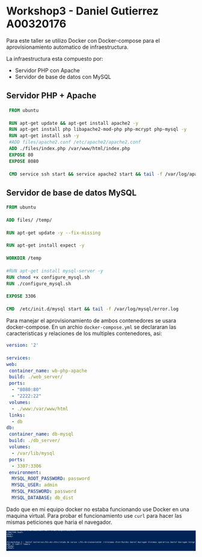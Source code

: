 # Workshop3 - Daniel Gutierrez A00320176


Para este taller se utilizo Docker con Docker-compose para el aprovisionamiento automatico de infraestructura. 

La infraestructura esta compuesto por:
- Servidor PHP con Apache
- Servidor de base de datos con MySQL

## Servidor PHP + Apache

```Dockerfile
 FROM ubuntu

 RUN apt-get update && apt-get install apache2 -y
 RUN apt-get install php libapache2-mod-php php-mcrypt php-mysql -y
 RUN apt-get install ssh -y
 #ADD files/apache2.conf /etc/apache2/apache2.conf
 ADD ./files/index.php /var/www/html/index.php
 EXPOSE 80
 EXPOSE 8080

 CMD service ssh start && service apache2 start && tail -f /var/log/apache2/access.log
```

## Servidor de base de datos MySQL

```Dockerfile
FROM ubuntu

ADD files/ /temp/

RUN apt-get update -y --fix-missing

RUN apt-get install expect -y

WORKDIR /temp

#RUN apt-get install mysql-server -y
RUN chmod +x configure_mysql.sh
RUN ./configure_mysql.sh

EXPOSE 3306

CMD  /etc/init.d/mysql start && tail -f /var/log/mysql/error.log
```

Para manejar el aprovisionamiento de ambos contenedores se usara docker-compose. En un archio `docker-compose.yml` se declararan las caracteristicas y relaciones de los multiples contenedores, asi:

 ```yml
 version: '2'

services:
 web:
  container_name: wb-php-apache
  build: ./web_server/
  ports:
   - "8080:80"
   - "2222:22"
  volumes:
   - ./www:/var/www/html
  links:
   - db
 db:
  container_name: db-mysql
  build: ./db_server/
  volumes:
   - /var/lib/mysql
  ports:
   - 3307:3306
  environment:
   MYSQL_ROOT_PASSWORD: password
   MYSQL_USER: admin
   MYSQL_PASSWORD: password
   MYSQL_DATABASE: db_dist
 ```
 Dado que en mi equipo docker no estaba funcionando use Docker en una maquina virtual. Para probar el funcionamiento use `curl` para hacer las mismas peticiones que haria el navegador.
 
 <img src="taller3.jpg" >
 
